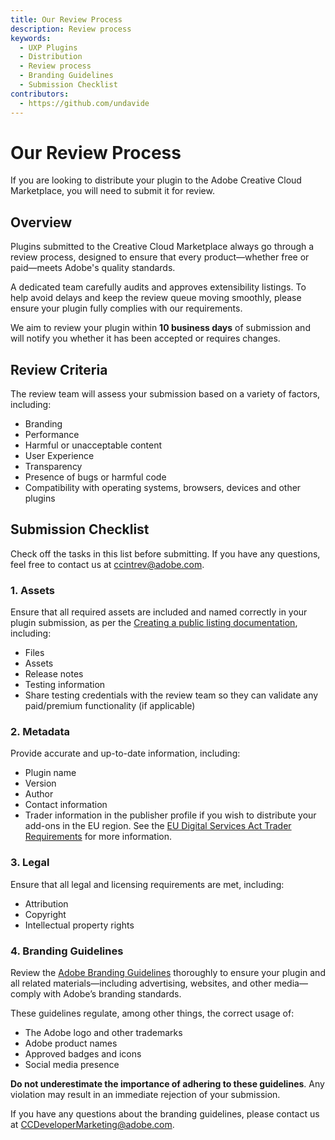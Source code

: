 ```yaml
---
title: Our Review Process
description: Review process
keywords:
  - UXP Plugins
  - Distribution
  - Review process
  - Branding Guidelines
  - Submission Checklist
contributors:
  - https://github.com/undavide
---
```


# Our Review Process

If you are looking to distribute your plugin to the Adobe Creative Cloud Marketplace, you will need to submit it for review.

## Overview

Plugins submitted to the Creative Cloud Marketplace always go through a review process, designed to ensure that every product—whether free or paid—meets Adobe's quality standards.

A dedicated team carefully audits and approves extensibility listings. To help avoid delays and keep the review queue moving smoothly, please ensure your plugin fully complies with our requirements.

<InlineAlert slots="text" variant="info"/>

We aim to review your plugin within **10 business days** of submission and will notify you whether it has been accepted or requires changes.

## Review Criteria

The review team will assess your submission based on a variety of factors, including:

- Branding
- Performance
- Harmful or unacceptable content
- User Experience
- Transparency
- Presence of bugs or harmful code
- Compatibility with operating systems, browsers, devices and other plugins

## Submission Checklist

Check off the tasks in this list before submitting. If you have any questions, feel free to contact us at [ccintrev@adobe.com](mailto:ccintrev@adobe.com).

### 1. Assets

Ensure that all required assets are included and named correctly in your plugin submission, as per the [Creating a public listing documentation](#), including:

- Files
- Assets
- Release notes
- Testing information
- Share testing credentials with the review team so they can validate any paid/premium functionality (if applicable)

### 2. Metadata

Provide accurate and up-to-date information, including:

- Plugin name
- Version
- Author
- Contact information
- Trader information in the publisher profile if you wish to distribute your add-ons in the EU region. See the [EU Digital Services Act Trader Requirements](https://developer.adobe.com/compliance/) for more information.

### 3. Legal

Ensure that all legal and licensing requirements are met, including:

- Attribution
- Copyright
- Intellectual property rights

### 4. Branding Guidelines

Review the [Adobe Branding Guidelines](https://developer.adobe.com/developer-distribution/creative-cloud/docs/guides/branding-guidelines) thoroughly to ensure your plugin and all related materials—including advertising, websites, and other media—comply with Adobe’s branding standards.

These guidelines regulate, among other things, the correct usage of:

- The Adobe logo and other trademarks
- Adobe product names
- Approved badges and icons
- Social media presence

<InlineAlert slots="text" variant="info"/>

**Do not underestimate the importance of adhering to these guidelines**. Any violation may result in an immediate rejection of your submission.

If you have any questions about the branding guidelines, please contact us at [CCDeveloperMarketing@adobe.com](mailto:CCDeveloperMarketing@adobe.com).
